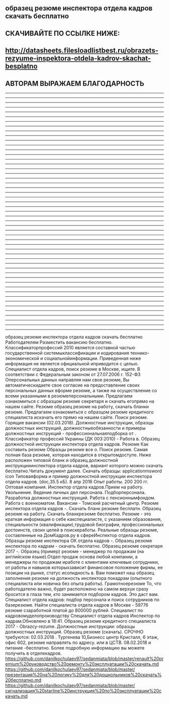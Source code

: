 образец резюме инспектора отдела кадров скачать бесплатно
--------------------------------------------------
СКАЧИВАЙТЕ ПО ССЫЛКЕ НИЖЕ:
--------------------------------------------------
http://datasheets.filesloadlistbest.ru/obrazets-rezyume-inspektora-otdela-kadrov-skachat-besplatno
--------------------------------------------------
АВТОРАМ ВЫРАЖАЕМ БЛАГОДАРНОСТЬ
--------------------------------------------------
--------------------------------------------------
--------------------------------------------------
--------------------------------------------------
--------------------------------------------------
--------------------------------------------------
--------------------------------------------------
--------------------------------------------------
--------------------------------------------------
--------------------------------------------------
--------------------------------------------------
--------------------------------------------------
--------------------------------------------------
--------------------------------------------------
--------------------------------------------------
--------------------------------------------------
--------------------------------------------------
--------------------------------------------------
--------------------------------------------------
--------------------------------------------------
--------------------------------------------------
--------------------------------------------------
--------------------------------------------------
--------------------------------------------------
--------------------------------------------------
--------------------------------------------------
--------------------------------------------------
--------------------------------------------------
--------------------------------------------------
--------------------------------------------------
--------------------------------------------------
--------------------------------------------------
--------------------------------------------------
--------------------------------------------------
--------------------------------------------------
--------------------------------------------------
--------------------------------------------------
--------------------------------------------------
--------------------------------------------------
--------------------------------------------------
--------------------------------------------------
--------------------------------------------------
--------------------------------------------------
--------------------------------------------------
--------------------------------------------------
--------------------------------------------------
--------------------------------------------------
--------------------------------------------------
--------------------------------------------------
--------------------------------------------------
--------------------------------------------------
--------------------------------------------------
образец резюме инспектора отдела кадров скачать бесплатно Работодателям  Разместить вакансию бесплатно. Классификаторпрофессий 2010 является составной частью государственной системыклассификации и кодирования технико-экономической и социальнойинформации. Приведенная ниже информация не является официальной иприводится с целью. Специалист отдела кадров, поиск резюме в Москве, ищите. В соответствии с Федеральным законом от 27.07.2006 г.  152-ФЗ Оперсональных данных направляя нам свое резюме, Вы автоматическидаете свое согласие на предоставление своих персональных данных вформе резюме, а также на осуществление со всеми указанными в резюмеперсональными. Предлагаем ознакомиться с образцом резюме секретаря и скачать егопрямо на нашем сайте. Резюме  образец резюме на работу, скачать бланки резюме. Предлагаем ознакомиться с образцом резюме кредитного специалиста искачать его прямо на нашем сайте. Поиск резюме. Горящие вакансии (02.03.2018). Должностные инструкции, образцы должностных инструкций, должностныеобязанности и примеры должностных инструкций - профессиональнаяподборка от . Классификатор профессий Украины (ДК 003:2010) - Работа в. Образец должностной инструкции инспектора отдела кадров. Резюме  Как составить резюме  Образцы резюме  все о. Поиск резюме. Самая полная база резюме, которая находится в открытомдоступе. Ниже расположен типовой бланк и образец должностной инструкцииинспектора отдела кадров, вариант которого можно скачать бесплатно.Читать документ далее. Скачать образцы: applicationmsword icon Типоваяформа и пример должностной инструкции инспектора отдела кадров. (doc,35.5 кБ). 8 апр 2016  Опыт работы. 200  200 гг. Оптовая компания. Инспектор отдела кадров.Прием на работу. Увольнение. Ведение личных дел персонала. Подборперсонала. Разработка должностных инструкций. Работа с пенсионнымфондом. Работа с военкоматом.
Вакансии - Томский расчетный центр. Резюме инспектора отдела кадров -. Скачать бланк резюме бесплатн. Образец резюме на работу. Скачать бланкрезюме бесплатно. Резюме - это краткая информация о себе какспециалисте, с указанием образования, специальности (квалификации),трудовой биографии, профессиональных достоинств, своих целей в поискеработы. Реальные образцы резюме, составленные на ДомКадров.ру в сфереИнспектор отдела кадров. Образцы резюме инспектора ОК отдела кадров -. Образец резюме инспектора по кадрам - скачать бесплатно. Образец резюме секретаря 2017 -. Образец (пример) резюме - менеджер по продажам (на английском языке).Отдел продаж  основа любой компании, а менеджеры по продажам иработе с клиентами  ключевые сотрудники, от работы и навыков которыхзависит финансовое положение фирмы, ее позиции на рынке, статус исолидность в. Вам поможет наш образец заполнения резюме на должность инспектора покадрам (опытного специалиста или новичка без опыта работы). Грамотноерезюме  То, что работодателю важно, будет расположено на самом верхуи сразу бросится в глаза тем, кто занимается подбором кадров. Это даст вам. Специалист отдела кадров: подбор персонала и поиск сотрудников по базерезюме. Найти специалиста отдела кадров в Москве - 59776 резюме сзаработной платой до 800000 рублей.  Специалист по кадровомуделопроизводству  Специалист отдела кадров  Инспектор по кадрам.Обновлено в 18:41. Образец резюме кредитного специалиста 2017 - Obrazcy-rezume. Должностные инструкции: образцы должностных инструкций. Образец резюме (скачать). СРОЧНО требуются: 02.03.2018 . Тургенева 10,Бизнесс центр Кристалл, 6 этаж, офис 602, резюме направлять по адресу. или в ЦСТВ. 08.02.2018  и питание -бесплатно. Более подробную информацию вы можете получить в отделекадров.
https://github.com/danilkochulaev97/sedanmiata/blob/master/renault%20premium%20руководство%20ремонту%20эксплуатации%20скачать.md
https://github.com/danilkochulaev97/sedanmiata/blob/master/презентация%20на%20логику%20для%20дошкольников%20скачать%20бесплатно.md
https://github.com/danilkochulaev97/sedanmiata/blob/master/сигнализация%20starline%20инструкция%20по%20эксплуатации%20скачать.md